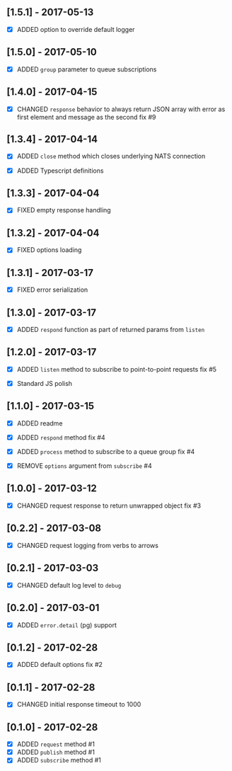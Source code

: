 [1.5.1] - 2017-05-13
--------------------
- [x] ADDED option to override default logger


[1.5.0] - 2017-05-10
--------------------
- [x] ADDED `group` parameter to queue subscriptions


[1.4.0] - 2017-04-15
--------------------
- [x] CHANGED `response` behavior to always return JSON array with error as first element and message as the second fix #9


[1.3.4] - 2017-04-14
--------------------
- [x] ADDED `close` method which closes underlying NATS connection
- [x] ADDED Typescript definitions


[1.3.3] - 2017-04-04
--------------------
- [x] FIXED empty response handling


[1.3.2] - 2017-04-04
--------------------
- [x] FIXED options loading


[1.3.1] - 2017-03-17
--------------------
- [x] FIXED error serialization


[1.3.0] - 2017-03-17
--------------------
- [x] ADDED `respond` function as part of returned params from `listen`


[1.2.0] - 2017-03-17
--------------------
- [x] ADDED `listen` method to subscribe to point-to-point requests fix #5
- [x] Standard JS polish


[1.1.0] - 2017-03-15
--------------------
- [x] ADDED readme
- [x] ADDED `respond` method fix #4
- [x] ADDED `process` method to subscribe to a queue group fix #4
- [x] REMOVE `options` argument from `subscribe` #4


[1.0.0] - 2017-03-12
--------------------
- [x] CHANGED request response to return unwrapped object fix #3


[0.2.2] - 2017-03-08
--------------------
- [x] CHANGED request logging from verbs to arrows


[0.2.1] - 2017-03-03
--------------------
- [x] CHANGED default log level to `debug`


[0.2.0] - 2017-03-01
--------------------
- [x] ADDED `error.detail` (pg) support


[0.1.2] - 2017-02-28
--------------------
- [x] ADDED default options fix #2


[0.1.1] - 2017-02-28
--------------------
- [x] CHANGED initial response timeout to 1000


[0.1.0] - 2017-02-28
--------------------
- [x] ADDED `request` method #1
- [x] ADDED `publish` method #1
- [x] ADDED `subscribe` method #1